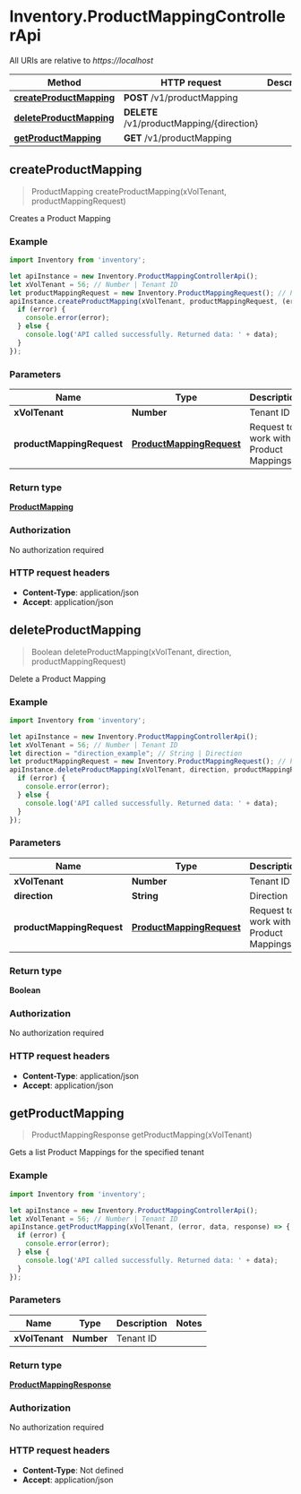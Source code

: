 # Inventory.ProductMappingControllerApi

All URIs are relative to *https://localhost*

Method | HTTP request | Description
------------- | ------------- | -------------
[**createProductMapping**](ProductMappingControllerApi.md#createProductMapping) | **POST** /v1/productMapping | 
[**deleteProductMapping**](ProductMappingControllerApi.md#deleteProductMapping) | **DELETE** /v1/productMapping/{direction} | 
[**getProductMapping**](ProductMappingControllerApi.md#getProductMapping) | **GET** /v1/productMapping | 



## createProductMapping

> ProductMapping createProductMapping(xVolTenant, productMappingRequest)



Creates a Product Mapping

### Example

```javascript
import Inventory from 'inventory';

let apiInstance = new Inventory.ProductMappingControllerApi();
let xVolTenant = 56; // Number | Tenant ID
let productMappingRequest = new Inventory.ProductMappingRequest(); // ProductMappingRequest | Request to work with Product Mappings
apiInstance.createProductMapping(xVolTenant, productMappingRequest, (error, data, response) => {
  if (error) {
    console.error(error);
  } else {
    console.log('API called successfully. Returned data: ' + data);
  }
});
```

### Parameters


Name | Type | Description  | Notes
------------- | ------------- | ------------- | -------------
 **xVolTenant** | **Number**| Tenant ID | 
 **productMappingRequest** | [**ProductMappingRequest**](ProductMappingRequest.md)| Request to work with Product Mappings | 

### Return type

[**ProductMapping**](ProductMapping.md)

### Authorization

No authorization required

### HTTP request headers

- **Content-Type**: application/json
- **Accept**: application/json


## deleteProductMapping

> Boolean deleteProductMapping(xVolTenant, direction, productMappingRequest)



Delete a Product Mapping

### Example

```javascript
import Inventory from 'inventory';

let apiInstance = new Inventory.ProductMappingControllerApi();
let xVolTenant = 56; // Number | Tenant ID
let direction = "direction_example"; // String | Direction
let productMappingRequest = new Inventory.ProductMappingRequest(); // ProductMappingRequest | Request to work with Product Mappings
apiInstance.deleteProductMapping(xVolTenant, direction, productMappingRequest, (error, data, response) => {
  if (error) {
    console.error(error);
  } else {
    console.log('API called successfully. Returned data: ' + data);
  }
});
```

### Parameters


Name | Type | Description  | Notes
------------- | ------------- | ------------- | -------------
 **xVolTenant** | **Number**| Tenant ID | 
 **direction** | **String**| Direction | 
 **productMappingRequest** | [**ProductMappingRequest**](ProductMappingRequest.md)| Request to work with Product Mappings | 

### Return type

**Boolean**

### Authorization

No authorization required

### HTTP request headers

- **Content-Type**: application/json
- **Accept**: application/json


## getProductMapping

> ProductMappingResponse getProductMapping(xVolTenant)



Gets a list Product Mappings for the specified tenant

### Example

```javascript
import Inventory from 'inventory';

let apiInstance = new Inventory.ProductMappingControllerApi();
let xVolTenant = 56; // Number | Tenant ID
apiInstance.getProductMapping(xVolTenant, (error, data, response) => {
  if (error) {
    console.error(error);
  } else {
    console.log('API called successfully. Returned data: ' + data);
  }
});
```

### Parameters


Name | Type | Description  | Notes
------------- | ------------- | ------------- | -------------
 **xVolTenant** | **Number**| Tenant ID | 

### Return type

[**ProductMappingResponse**](ProductMappingResponse.md)

### Authorization

No authorization required

### HTTP request headers

- **Content-Type**: Not defined
- **Accept**: application/json

